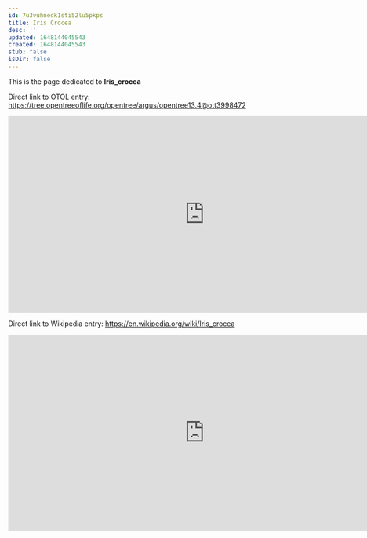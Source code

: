 ```yaml
---
id: 7u3vuhnedk1sti52lu5pkps
title: Iris Crocea
desc: ''
updated: 1648144045543
created: 1648144045543
stub: false
isDir: false
---
```

This is the page dedicated to **Iris_crocea**


Direct link to OTOL entry: https://tree.opentreeoflife.org/opentree/argus/opentree13.4@ott3998472



<html>
    <body>
    <iframe src="https://tree.opentreeoflife.org/opentree/argus/opentree13.4@ott3998472"
    width="800" height="400" frameborder="0" allowfullscreen> </iframe>
    </body>
</html>
    


Direct link to Wikipedia entry: https://en.wikipedia.org/wiki/Iris_crocea



<html>
    <body>
    <iframe src="https://en.wikipedia.org/wiki/Iris_crocea"
    width="800" height="400" frameborder="0" allowfullscreen> </iframe>
    </body>
</html>
    
